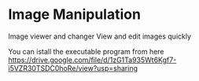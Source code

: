 # Image Manipulation
Image viewer and changer
View and edit images quickly

You can istall the executable program from here https://drive.google.com/file/d/1zG1Ta935Wt6Kgf7-i5VZR30TSDC0hoRe/view?usp=sharing

